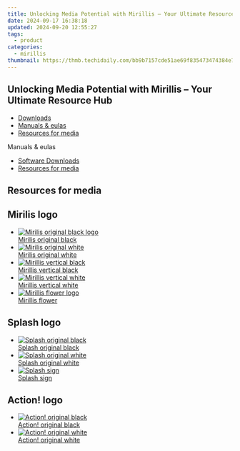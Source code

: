 ```yaml
---
title: Unlocking Media Potential with Mirillis – Your Ultimate Resource Hub
date: 2024-09-17 16:38:18
updated: 2024-09-20 12:55:27
tags:
  - product
categories:
  - mirillis
thumbnail: https://thmb.techidaily.com/bb9b7157cde51ae69f835473474384e7538166f2945a00387bf22cab11273e3c.jpg
---
```


## Unlocking Media Potential with Mirillis – Your Ultimate Resource Hub

* [Downloads](https://tools.techidaily.com/mirillis/products/)
* [Manuals & eulas](https://tools.techidaily.com/mirillis/products/)
* [Resources for media](https://tools.techidaily.com/mirillis/products/)

Manuals & eulas

* [Software Downloads](https://tools.techidaily.com/mirillis/products/)
* [Resources for media](https://tools.techidaily.com/mirillis/products/)

## Resources for media

## **Mirilis** logo

* [![Mirilis original black logo](https://mirillis.com/res/old/media/images/download/Mirillis_black.jpg)](http://download.mirillis.com/files/formedia/Mirillis%5Fblack.png)  
[Mirilis original black](http://download.mirillis.com/files/formedia/Mirillis%5Fblack.png)
* [![Mirilis original white](https://mirillis.com/res/old/media/images/download/Mirillis_white.jpg)](http://download.mirillis.com/files/formedia/Mirillis%5Fwhite.png)  
[Mirilis original white](http://download.mirillis.com/files/formedia/Mirillis%5Fwhite.png)
* [![Mirillis vertical black](https://mirillis.com/res/old/media/images/download/Mirillis_vertical_black.jpg)](http://download.mirillis.com/files/formedia/Mirillis%5Fvertical%5Fblack.png)  
[Mirillis vertical black](http://download.mirillis.com/files/formedia/Mirillis%5Fvertical%5Fblack.png)
* [![Mirillis vertical white](https://mirillis.com/res/old/media/images/download/Mirillis_vertical_white.jpg)](http://download.mirillis.com/files/formedia/Mirillis%5Fvertical%5Fwhite.png)  
[Mirillis vertical white](http://download.mirillis.com/files/formedia/Mirillis%5Fvertical%5Fwhite.png)
* [![Mirillis flower logo](https://mirillis.com/res/old/media/images/download/Mirillis_flower.jpg)](http://download.mirillis.com/files/formedia/Mirillis%5Fflowerl.png)  
[Mirillis flower](http://download.mirillis.com/files/formedia/Mirillis%5Fflowerl.png)

## **Splash** logo

* [![Splash original black](https://mirillis.com/res/old/media/images/download/Splash_black.jpg)](http://download.mirillis.com/files/formedia/Splash%5Fblack.png)  
[Splash original black](http://download.mirillis.com/files/formedia/Splash%5Fblack.png)
* [![Splash original white](https://mirillis.com/res/old/media/images/download/Splash_white.jpg)](http://download.mirillis.com/files/formedia/Splash%5Fwhite.png)  
[Splash original white](http://download.mirillis.com/files/formedia/Splash%5Fwhite.png)
* [![Splash sign](https://mirillis.com/res/old/media/images/download/Splash_sign.jpg)](http://download.mirillis.com/files/formedia/Splash%5Fsign.png)  
[Splash sign](http://download.mirillis.com/files/formedia/Splash%5Fsign.png)

## **Action!** logo

* [![Action! original black](https://mirillis.com/res/old/media/images/download/Action_black.jpg)](http://download.mirillis.com/files/formedia/Action%5Fblack.png)  
[Action! original black](http://download.mirillis.com/files/formedia/Action%5Fblack.png)
* [![Action! original white](https://mirillis.com/res/old/media/images/download/Action_white.jpg)](http://download.mirillis.com/files/formedia/Action%5Fwhite.png)  
[Action! original white](http://download.mirillis.com/files/formedia/Action%5Fwhite.png)

<ins class="adsbygoogle"
     style="display:block"
     data-ad-format="autorelaxed"
     data-ad-client="ca-pub-7571918770474297"
     data-ad-slot="1223367746"></ins>



<ins class="adsbygoogle"
     style="display:block"
     data-ad-client="ca-pub-7571918770474297"
     data-ad-slot="8358498916"
     data-ad-format="auto"
     data-full-width-responsive="true"></ins>
